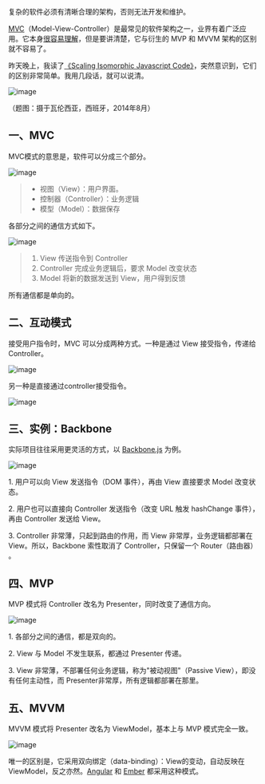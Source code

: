 复杂的软件必须有清晰合理的架构，否则无法开发和维护。

[MVC](http://zh.wikipedia.org/wiki/MVC)（Model-View-Controller）是最常见的软件架构之一，业界有着广泛应用。它本身[很容易理解](http://www.ruanyifeng.com/blog/2007/11/mvc.html)，但是要讲清楚，它与衍生的 MVP 和 MVVM 架构的区别就不容易了。

昨天晚上，我读了[《Scaling Isomorphic Javascript Code》](http://blog.nodejitsu.com/scaling-isomorphic-javascript-code/)，突然意识到，它们的区别非常简单。我用几段话，就可以说清。

![image](http://upload-images.jianshu.io/upload_images/4143664-5b9c80a005bdba80..jpg?imageMogr2/auto-orient/strip%7CimageView2/2/w/1240)

（题图：摄于瓦伦西亚，西班牙，2014年8月）

## 一、MVC

MVC模式的意思是，软件可以分成三个部分。

![image](http://upload-images.jianshu.io/upload_images/4143664-a72ba8326837ca2a..png?imageMogr2/auto-orient/strip%7CimageView2/2/w/1240)

> *   视图（View）：用户界面。
> *   控制器（Controller）：业务逻辑
> *   模型（Model）：数据保存

各部分之间的通信方式如下。

![image](http://upload-images.jianshu.io/upload_images/4143664-49fef965caedae56..png?imageMogr2/auto-orient/strip%7CimageView2/2/w/1240)

> 1.  View 传送指令到 Controller
> 2.  Controller 完成业务逻辑后，要求 Model 改变状态
> 3.  Model 将新的数据发送到 View，用户得到反馈

所有通信都是单向的。

## 二、互动模式

接受用户指令时，MVC 可以分成两种方式。一种是通过 View 接受指令，传递给 Controller。

![image](http://upload-images.jianshu.io/upload_images/4143664-5142bde8eefa9526..png?imageMogr2/auto-orient/strip%7CimageView2/2/w/1240)

另一种是直接通过controller接受指令。

![image](http://upload-images.jianshu.io/upload_images/4143664-c19ad3174f29a3d8..png?imageMogr2/auto-orient/strip%7CimageView2/2/w/1240)

## 三、实例：Backbone

实际项目往往采用更灵活的方式，以 [Backbone.js](http://documentcloud.github.com/backbone) 为例。

![image](http://upload-images.jianshu.io/upload_images/4143664-64c1f3181f8dd2f1..png?imageMogr2/auto-orient/strip%7CimageView2/2/w/1240)

1\. 用户可以向 View 发送指令（DOM 事件），再由 View 直接要求 Model 改变状态。

2\. 用户也可以直接向 Controller 发送指令（改变 URL 触发 hashChange 事件），再由 Controller 发送给 View。

3\. Controller 非常薄，只起到路由的作用，而 View 非常厚，业务逻辑都部署在 View。所以，Backbone 索性取消了 Controller，只保留一个 Router（路由器） 。

## 四、MVP

MVP 模式将 Controller 改名为 Presenter，同时改变了通信方向。

![image](http://upload-images.jianshu.io/upload_images/4143664-0198c51bec71f241..png?imageMogr2/auto-orient/strip%7CimageView2/2/w/1240)

1\. 各部分之间的通信，都是双向的。

2\. View 与 Model 不发生联系，都通过 Presenter 传递。

3\. View 非常薄，不部署任何业务逻辑，称为"被动视图"（Passive View），即没有任何主动性，而 Presenter非常厚，所有逻辑都部署在那里。

## 五、MVVM

MVVM 模式将 Presenter 改名为 ViewModel，基本上与 MVP 模式完全一致。

![image](http://upload-images.jianshu.io/upload_images/4143664-485c3497faf76dcd..png?imageMogr2/auto-orient/strip%7CimageView2/2/w/1240)

唯一的区别是，它采用双向绑定（data-binding）：View的变动，自动反映在 ViewModel，反之亦然。[Angular](https://angularjs.org/) 和 [Ember](http://emberjs.com/) 都采用这种模式。
